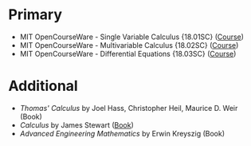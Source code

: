 # Primary
- MIT OpenCourseWare - Single Variable Calculus {18.01SC} ([Course](https://ocw.mit.edu/courses/18-01sc-single-variable-calculus-fall-2010/))
- MIT OpenCourseWare - Multivariable Calculus {18.02SC} ([Course](https://ocw.mit.edu/courses/18-02sc-multivariable-calculus-fall-2010/))
- MIT OpenCourseWare - Differential Equations {18.03SC} ([Course](https://ocw.mit.edu/courses/18-03sc-differential-equations-fall-2011/))
# Additional
- *Thomas' Calculus* by Joel Hass, Christopher Heil, Maurice D. Weir (Book)
- *Calculus* by James Stewart ([Book](https://www.stewartcalculus.com/))
- *Advanced Engineering Mathematics* by Erwin Kreyszig (Book)